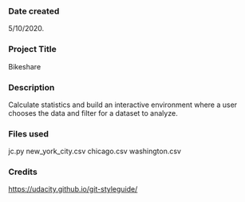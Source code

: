 ### Date created
5/10/2020.

### Project Title
Bikeshare

### Description
Calculate statistics and build an interactive environment where a user chooses the data and filter for a dataset to analyze.

### Files used
jc.py
new_york_city.csv
chicago.csv
washington.csv

### Credits
https://udacity.github.io/git-styleguide/
